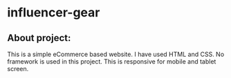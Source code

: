 # influencer-gear

## About project:
This is a simple eCommerce based website. I have used HTML and CSS. No framework is used in this project. This is responsive for mobile and tablet screen. 

